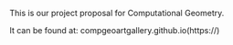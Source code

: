 This is our project proposal for Computational Geometry.

It can be found at: compgeoartgallery.github.io(https://)

